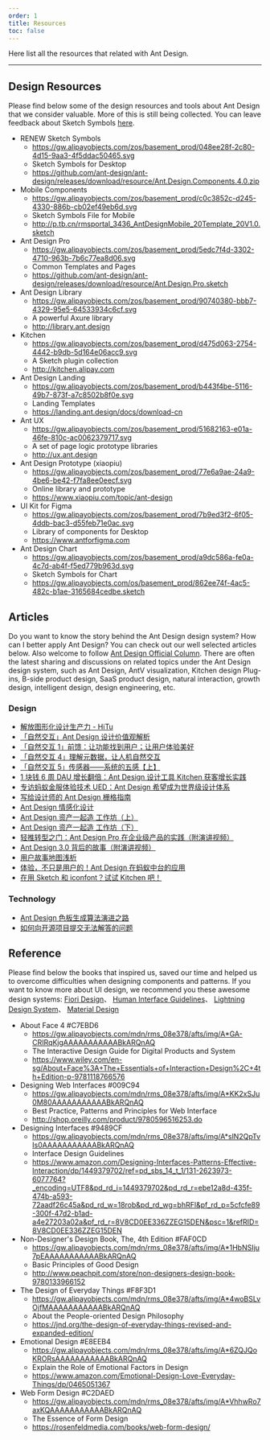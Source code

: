 ```yaml
---
order: 1
title: Resources
toc: false
---
```


Here list all the resources that related with Ant Design.

---

## Design Resources

Please find below some of the design resources and tools about Ant Design that we consider valuable. More of this is still being collected. You can leave feedback about Sketch Symbols [here](https://www.yuque.com/kitchen/topics/216).

<div class="next-block-use-cards"></div>

- RENEW Sketch Symbols
  - https://gw.alipayobjects.com/zos/basement_prod/048ee28f-2c80-4d15-9aa3-4f5ddac50465.svg
  - Sketch Symbols for Desktop
  - https://github.com/ant-design/ant-design/releases/download/resource/Ant.Design.Components.4.0.zip
- Mobile Components
  - https://gw.alipayobjects.com/zos/basement_prod/c0c3852c-d245-4330-886b-cb02ef49eb6d.svg
  - Sketch Symbols File for Mobile
  - http://p.tb.cn/rmsportal_3436_AntDesignMobile_20Template_20V1.0.sketch
- Ant Design Pro
  - https://gw.alipayobjects.com/zos/basement_prod/5edc7f4d-3302-4710-963b-7b6c77ea8d06.svg
  - Common Templates and Pages
  - https://github.com/ant-design/ant-design/releases/download/resource/Ant.Design.Pro.sketch
- Ant Design Library
  - https://gw.alipayobjects.com/zos/basement_prod/90740380-bbb7-4329-95e5-64533934c6cf.svg
  - A powerful Axure library
  - http://library.ant.design
- Kitchen
  - https://gw.alipayobjects.com/zos/basement_prod/d475d063-2754-4442-b9db-5d164e06acc9.svg
  - A Sketch plugin collection
  - http://kitchen.alipay.com
- Ant Design Landing
  - https://gw.alipayobjects.com/zos/basement_prod/b443f4be-5116-49b7-873f-a7c8502b8f0e.svg
  - Landing Templates
  - https://landing.ant.design/docs/download-cn
- Ant UX
  - https://gw.alipayobjects.com/zos/basement_prod/51682163-e01a-46fe-810c-ac0062379717.svg
  - A set of page logic prototype libraries
  - http://ux.ant.design
- Ant Design Prototype (xiaopiu)
  - https://gw.alipayobjects.com/zos/basement_prod/77e6a9ae-24a9-4be6-be42-f7fa8ee0eecf.svg
  - Online library and prototype
  - https://www.xiaopiu.com/topic/ant-design
- UI Kit for Figma
  - https://gw.alipayobjects.com/zos/basement_prod/7b9ed3f2-6f05-4ddb-bac3-d55feb71e0ac.svg
  - Library of components for Desktop
  - https://www.antforfigma.com
- Ant Design Chart
  - https://gw.alipayobjects.com/zos/basement_prod/a9dc586a-fe0a-4c7d-ab4f-f5ed779b963d.svg
  - Sketch Symbols for Chart
  - https://gw.alipayobjects.com/os/basement_prod/862ee74f-4ac5-482c-b1ae-3165684cedbe.sketch

## Articles

Do you want to know the story behind the Ant Design design system? How can I better apply Ant Design? You can check out our well selected articles below. Also welcome to follow [Ant Design Official Column](https://zhuanlan.zhihu.com/antdesign). There are often the latest sharing and discussions on related topics under the Ant Design design system, such as Ant Design, AntV visualization, Kitchen design Plug-ins, B-side product design, SaaS product design, natural interaction, growth design, intelligent design, design engineering, etc.

### Design

- [解放图形化设计生产力 - HiTu](https://zhuanlan.zhihu.com/p/100925117)
- [「自然交互」Ant Design 设计价值观解析](https://zhuanlan.zhihu.com/p/44809866)
- [「自然交互 1」前馈：让功能找到用户；让用户体验美好](https://zhuanlan.zhihu.com/p/41952711)
- [「自然交互 4」理解元数据，让人机自然交互](https://zhuanlan.zhihu.com/p/43613398)
- [「自然交互 5」传感器——系统的五感【上】](https://zhuanlan.zhihu.com/p/52648777)
- [1 块钱 6 周 DAU 增长翻倍：Ant Design 设计工具 Kitchen 获客增长实践](https://zhuanlan.zhihu.com/p/68707241)
- [专访蚂蚁金服体验技术 UED：Ant Design 希望成为世界级设计体系](https://zhuanlan.zhihu.com/p/66781635)
- [写给设计师的 Ant Design 栅格指南](https://zhuanlan.zhihu.com/p/63580649)
- [Ant Design 情感化设计](https://zhuanlan.zhihu.com/p/55364776)
- [Ant Design 资产一起造 工作坊（上）](https://zhuanlan.zhihu.com/p/54887681)
- [Ant Design 资产一起造 工作坊（下）](https://zhuanlan.zhihu.com/p/54901534)
- [轻推转型之门：Ant Design Pro 在企业级产品的实践（附演讲视频）](https://zhuanlan.zhihu.com/p/32771546)
- [Ant Design 3.0 背后的故事（附演讲视频）](https://zhuanlan.zhihu.com/p/32746810)
- [用户故事地图浅析](https://zhuanlan.zhihu.com/p/31503749)
- [体验，不只是用户的！Ant Design 在蚂蚁中台的应用](https://zhuanlan.zhihu.com/p/26846739)
- [在用 Sketch 和 iconfont？试试 Kitchen 吧！](https://zhuanlan.zhihu.com/p/36657030)

### Technology

- [Ant Design 色板生成算法演进之路](https://zhuanlan.zhihu.com/p/32422584)
- [如何向开源项目提交无法解答的问题](https://zhuanlan.zhihu.com/p/25795393)

## Reference

Please find below the books that inspired us, saved our time and helped us to overcome difficulties when designing components and patterns. If you want to know more about UI design, we recommend you these awesome design systems: [Fiori Design](https://experience.sap.com/fiori-design-web/)、 [Human Interface Guidelines](https://developer.apple.com/ios/human-interface-guidelines/overview/themes/)、 [Lightning Design System](https://lightningdesignsystem.com/getting-started/)、 [Material Design](https://material.io/)

<div class="next-block-use-cards"></div>

- About Face 4 #C7EBD6
  - https://gw.alipayobjects.com/mdn/rms_08e378/afts/img/A*GA-CRIRqKjgAAAAAAAAAAABkARQnAQ
  - The Interactive Design Guide for Digital Products and System
  - https://www.wiley.com/en-sg/About+Face%3A+The+Essentials+of+Interaction+Design%2C+4th+Edition-p-9781118766576
- Designing Web Interfaces #009C94
  - https://gw.alipayobjects.com/mdn/rms_08e378/afts/img/A*KK2xSJu0M80AAAAAAAAAAABkARQnAQ
  - Best Practice, Patterns and Principles for Web Interface
  - http://shop.oreilly.com/product/9780596516253.do
- Designing Interfaces #9489CF
  - https://gw.alipayobjects.com/mdn/rms_08e378/afts/img/A*slN2QpTvIs0AAAAAAAAAAABkARQnAQ
  - Interface Design Guidelines
  - https://www.amazon.com/Designing-Interfaces-Patterns-Effective-Interaction/dp/1449379702/ref=pd_sbs_14_t_1/131-2623973-6077764?_encoding=UTF8&pd_rd_i=1449379702&pd_rd_r=ebe12a8d-435f-474b-a593-72aadf26c45a&pd_rd_w=18rob&pd_rd_wg=bhRFl&pf_rd_p=5cfcfe89-300f-47d2-b1ad-a4e27203a02a&pf_rd_r=8V8CD0EE336ZZEG15DEN&psc=1&refRID=8V8CD0EE336ZZEG15DEN
- Non-Designer's Design Book, The, 4th Edition #FAF0CD
  - https://gw.alipayobjects.com/mdn/rms_08e378/afts/img/A*1HbNSIju7pEAAAAAAAAAAABkARQnAQ
  - Basic Principles of Good Design
  - http://www.peachpit.com/store/non-designers-design-book-9780133966152
- The Design of Everyday Things #F8F3D1
  - https://gw.alipayobjects.com/mdn/rms_08e378/afts/img/A*4woBSLvOjfMAAAAAAAAAAABkARQnAQ
  - About the People-oriented Design Philosophy
  - https://jnd.org/the-design-of-everyday-things-revised-and-expanded-edition/
- Emotional Design #E8EEB4
  - https://gw.alipayobjects.com/mdn/rms_08e378/afts/img/A*6ZQJQoKRORsAAAAAAAAAAABkARQnAQ
  - Explain the Role of Emotional Factors in Design
  - https://www.amazon.com/Emotional-Design-Love-Everyday-Things/dp/0465051367
- Web Form Design #C2DAED
  - https://gw.alipayobjects.com/mdn/rms_08e378/afts/img/A*VhhwRo7axKQAAAAAAAAAAABkARQnAQ
  - The Essence of Form Design
  - https://rosenfeldmedia.com/books/web-form-design/
